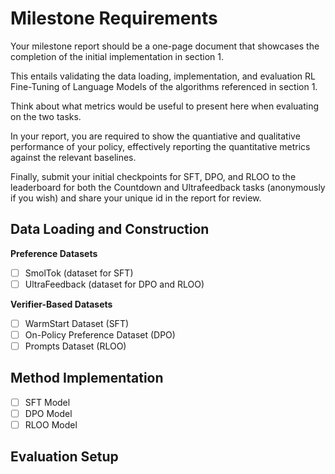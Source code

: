 # Milestone Requirements

Your milestone report should be a one-page document that showcases the completion of the initial implementation in section 1.

This entails validating the data loading, implementation, and evaluation RL Fine-Tuning of Language Models of the algorithms referenced in section 1.

Think about what metrics would be useful to present here when evaluating on the two tasks.

In your report, you are required to show the quantiative and qualitative performance of your policy,
effectively reporting the quantitative metrics against the relevant baselines.

Finally, submit your initial checkpoints for SFT, DPO, and RLOO to the leaderboard for both the Countdown and Ultrafeedback tasks (anonymously if you wish) and share your unique id in the report for review.

## Data Loading and Construction

**Preference Datasets**
* [ ] SmolTok (dataset for SFT)
* [ ] UltraFeedback (dataset for DPO and RLOO)

**Verifier-Based Datasets**
* [ ] WarmStart Dataset (SFT)
* [ ] On-Policy Preference Dataset (DPO)
* [ ] Prompts Dataset (RLOO)

## Method Implementation
* [ ] SFT Model
* [ ] DPO Model
* [ ] RLOO Model

## Evaluation Setup
